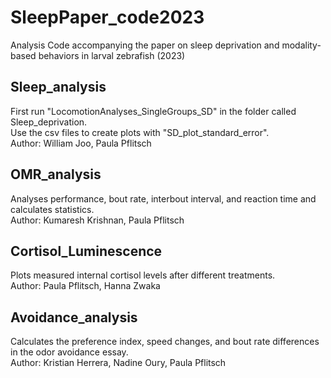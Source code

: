 # SleepPaper_code2023
Analysis Code accompanying the paper on sleep deprivation and modality-based behaviors in larval zebrafish (2023)


## Sleep_analysis
First run "LocomotionAnalyses_SingleGroups_SD" in the folder called Sleep_deprivation.\
Use the csv files to create plots with "SD_plot_standard_error".\
Author: William Joo, Paula Pflitsch


## OMR_analysis
Analyses performance, bout rate, interbout interval, and reaction time and calculates statistics.\
Author: Kumaresh Krishnan, Paula Pflitsch

## Cortisol_Luminescence
Plots measured internal cortisol levels after different treatments.\
Author: Paula Pflitsch, Hanna Zwaka

## Avoidance_analysis
Calculates the preference index, speed changes, and bout rate differences in the odor avoidance essay.\
Author: Kristian Herrera, Nadine Oury, Paula Pflitsch

